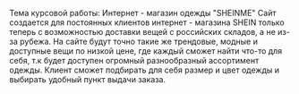 Тема курсовой работы: Интернет - магазин одежды "SHEINME"
Сайт создается для постоянных клиентов интернет - магазина SHEIN только теперь с возможностью доставки вещей с российских складов, а не из-за рубежа.
На сайте будут точно такие же трендовые, модные и доступные вещи по низкой цене, где каждый сможет найти что-то для себя, т.к будет доступен огромный разнообразный ассортимент одежды.
Клиент сможет подбирать для себя размер и цвет одежды и выбирать удобный пункт выдачи заказа.
